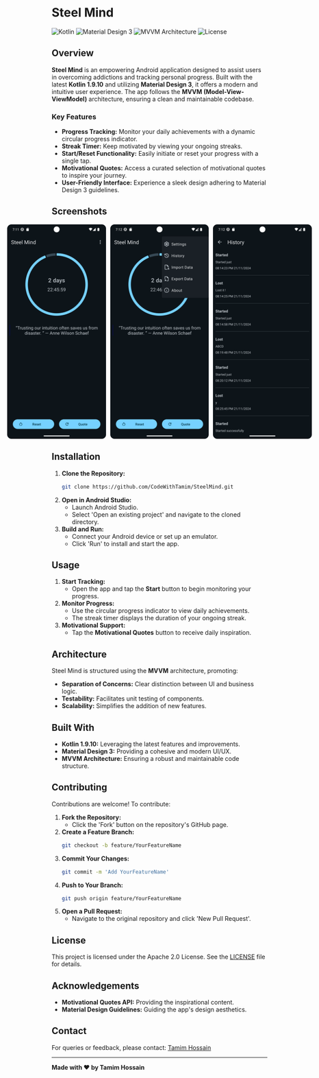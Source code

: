 
# Steel Mind

![Kotlin](https://img.shields.io/badge/Kotlin-2.0.21-blueviolet)
![Material Design 3](https://img.shields.io/badge/Material%20Design-3.0-blue)
![MVVM Architecture](https://img.shields.io/badge/Architecture-MVVM-orange)
![License](https://img.shields.io/badge/License-Apache%202.0-lightgrey)

## Overview

**Steel Mind** is an empowering Android application designed to assist users in overcoming addictions and tracking personal progress. Built with the latest **Kotlin 1.9.10** and utilizing **Material Design 3**, it offers a modern and intuitive user experience. The app follows the **MVVM (Model-View-ViewModel)** architecture, ensuring a clean and maintainable codebase.

### Key Features

- **Progress Tracking:** Monitor your daily achievements with a dynamic circular progress indicator.
- **Streak Timer:** Keep motivated by viewing your ongoing streaks.
- **Start/Reset Functionality:** Easily initiate or reset your progress with a single tap.
- **Motivational Quotes:** Access a curated selection of motivational quotes to inspire your journey.
- **User-Friendly Interface:** Experience a sleek design adhering to Material Design 3 guidelines.

## Screenshots

<div style="display: flex; align-items: center; justify-content: center; gap: 10px;">
    <img src="images/image1.png" alt="Screenshot 1" style="height: 500px; object-fit: contain;">
    <img src="images/image2.png" alt="Screenshot 2" style="height: 500px; object-fit: contain;">
    <img src="images/image3.png" alt="Screenshot 3" style="height: 500px; object-fit: contain;">
</div>


## Installation

1. **Clone the Repository:**
   ```bash
   git clone https://github.com/CodeWithTamim/SteelMind.git
   ```
2. **Open in Android Studio:**
    - Launch Android Studio.
    - Select 'Open an existing project' and navigate to the cloned directory.
3. **Build and Run:**
    - Connect your Android device or set up an emulator.
    - Click 'Run' to install and start the app.

## Usage

1. **Start Tracking:**
    - Open the app and tap the **Start** button to begin monitoring your progress.
2. **Monitor Progress:**
    - Use the circular progress indicator to view daily achievements.
    - The streak timer displays the duration of your ongoing streak.
3. **Motivational Support:**
    - Tap the **Motivational Quotes** button to receive daily inspiration.

## Architecture

Steel Mind is structured using the **MVVM** architecture, promoting:

- **Separation of Concerns:** Clear distinction between UI and business logic.
- **Testability:** Facilitates unit testing of components.
- **Scalability:** Simplifies the addition of new features.

## Built With

- **Kotlin 1.9.10:** Leveraging the latest features and improvements.
- **Material Design 3:** Providing a cohesive and modern UI/UX.
- **MVVM Architecture:** Ensuring a robust and maintainable code structure.

## Contributing

Contributions are welcome! To contribute:

1. **Fork the Repository:**
    - Click the 'Fork' button on the repository's GitHub page.
2. **Create a Feature Branch:**
   ```bash
   git checkout -b feature/YourFeatureName
   ```
3. **Commit Your Changes:**
   ```bash
   git commit -m 'Add YourFeatureName'
   ```
4. **Push to Your Branch:**
   ```bash
   git push origin feature/YourFeatureName
   ```
5. **Open a Pull Request:**
    - Navigate to the original repository and click 'New Pull Request'.

## License

This project is licensed under the Apache 2.0 License. See the [LICENSE](LICENSE) file for details.

## Acknowledgements

- **Motivational Quotes API:** Providing the inspirational content.
- **Material Design Guidelines:** Guiding the app's design aesthetics.

## Contact

For queries or feedback, please contact:
[Tamim Hossain](mailto:tamimh.dev@gmail.com)

---

**Made with ❤️ by Tamim Hossain**
